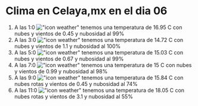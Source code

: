 # Clima en Celaya,mx en el dia 06

1. A las 1:0 !["icon weather"](http://openweathermap.org/img/w/04n.png) tenemos una temperatura de 16.95 C con nubes y  vientos de 0.45 y nubosidad al 99%
1. A las 3:0 !["icon weather"](http://openweathermap.org/img/w/04n.png) tenemos una temperatura de 14.72 C con nubes y  vientos de 1.1 y nubosidad al 100%
1. A las 5:0 !["icon weather"](http://openweathermap.org/img/w/04n.png) tenemos una temperatura de 15.03 C con nubes y  vientos de 0.67 y nubosidad al 99%
1. A las 7:0 !["icon weather"](http://openweathermap.org/img/w/04n.png) tenemos una temperatura de 15 C con nubes y  vientos de 0.99 y nubosidad al 98%
1. A las 9:0 !["icon weather"](http://openweathermap.org/img/w/04d.png) tenemos una temperatura de 15.84 C con nubes rotas y  vientos de 0.45 y nubosidad al 74%
1. A las 11:0 !["icon weather"](http://openweathermap.org/img/w/04d.png) tenemos una temperatura de 18.05 C con nubes rotas y  vientos de 3.1 y nubosidad al 55%
